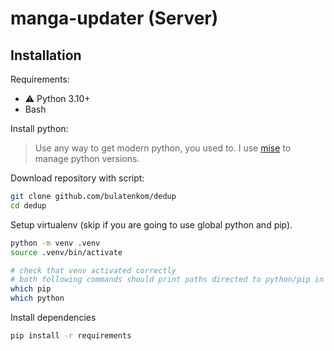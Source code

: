 # manga-updater (Server)

## Installation

Requirements:
- ⚠️ Python 3.10+
- Bash

Install python:
> Use any way to get modern python, you used to. I use [mise](https://github.com/jdx/mise) to manage python versions.

Download repository with script:
```bash
git clone github.com/bulatenkom/dedup
cd dedup
```

Setup virtualenv (skip if you are going to use global python and pip).
```bash
python -m venv .venv
source .venv/bin/activate

# check that venv activated correctly
# both following commands should print paths directed to python/pip in .venv
which pip
which python
```

Install dependencies
```bash
pip install -r requirements
```